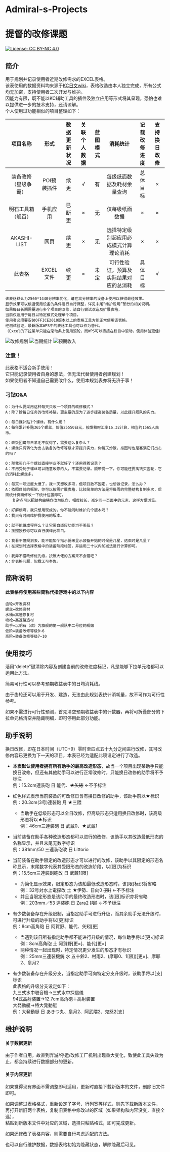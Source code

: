 # Admiral-s-Projects
# 提督的改修课题
[![License: CC BY-NC 4.0](https://img.shields.io/badge/License-CC%20BY--NC%204.0-lightgrey.svg)](https://creativecommons.org/licenses/by-nc/4.0/ "License: CC BY-NC 4.0")  
## 简介
用于规划并记录使用者近期改修需求的EXCEL表格。  
该表使用的数据资料均来源于[KC日文wiki](https://wikiwiki.jp/kancolle/%E6%94%B9%E4%BF%AE%E5%B7%A5%E5%BB%A0 "改修工廠")，表格改造由本人独立完成，所有公式均无加密，支持使用者二次开发与维护。  
因能力有限，既不能以KC辅助工具的插件及独立应用等形式将其呈现，恐怕也难以提供进一步的技术支持，还请谅解。  
个人使用过功能相似的项目整理如下：

项目名称|形式|数据更新状况|关联个人数据|蓝图模式|消耗统计|记载改修进度|支持换日改修|
:-------:|:----:|:----------:|:------------:|:-------:|:-------:|:-------:|:-------:|
装备改修（星级争霸）|POI预装插件|续更|√|有|每级纸面数据及耗材余量查询|总体目标|×|
明石工具箱（舰百）|手机应用|已断更|×|无|仅每级纸面数据|×|×|
AKASHI-LIST|网页|续更|×|无|选择特定级别起应用必成模式计算理论消耗|×|×|
此表格|EXCEL文件|续更|×|未定|可行性验证，预算及实际结果对应的总消耗|具体目标|√|


    该表格默认为2560*1440分辨率优化，请在高分辨率的设备上使用以获得最佳效果。  
    显示效果可以根据使用设备的条件进行自行调整，详见末尾“维护说明”部分的相关说明。  
    如果每日长期需要进行多个项目的改修，请自行尝试改造及扩展表格，  
    当前仅适用于每日以特定模式处理单个项目。  
    使用者必须要安装OFFICE2010版本以上的表格工具方能正常使用该表格。  
    经测试验证，最新版本WPS中的表格工具也可以作为替代。  
    （Excel的下拉菜单只能在滚动条上使用滚轮，而WPS可以直接在栏目中滚动，使用体验更佳）

![改修规划](https://github.com/SightSigh/Admiral-s-Projects/blob/master/%E6%94%B9%E4%BF%AE%E8%A7%84%E5%88%92.png "改修规划")
![当期统计](https://github.com/SightSigh/Admiral-s-Projects/blob/master/%E5%BD%93%E6%9C%9F%E7%BB%9F%E8%AE%A1.png "当期统计")
![预期收入](https://github.com/SightSigh/Admiral-s-Projects/blob/master/%E9%A2%84%E6%9C%9F%E6%94%B6%E5%85%A5.png "预期收入")
    
### 注意！
此表格不适合新手使用！  
它只能记录使用者自身的想法，但无法代替使用者创建规划！  
如果使用者不知道自己需要改什么，使用本规划表亦将无济于事！  

### 刁钻Q&A

    Q：为什么要采用这种每天只改一个项目的改修模式？  
    A：除了蹭每日任务的改修补贴，更主要的是为了逐步提高装备质量，以此提升舰队的实力。
    
    Q：每日就补贴1个螺丝，有什么用？  
    A：每年累计补贴365个螺丝，价值25550日元，按发稿时汇率16.32计算，相当约1565人民币。
    
    Q：改饭团薅每日羊毛不就得了，需要这么复杂么？  
    A：螺丝只有转化为出击装备的改修等级才算提升实力，你每天炒饭，推图时也是塞满它们出击的吗？
    
    Q：那我买几千个螺丝直接毕业不就好了？还用得着记录？  
    A：不用受制于螺丝可以随意改修的人，不需要记录。顺带提一下，你可能还要掏钱买齿轮，它的消耗比螺丝多。
    
    Q：每天一项进度太慢了，我一天想改多项，但项目数不固定，也想做记录，怎么办？  
    A：依照目前的框架，你可以按需扩展表格，比较简单的方法是将每周的完整结构复制多次，后面统计页面修改一下统计位置即可。  
       复杂点可以把结构由横向改为纵向，幅度拉长，减少同一页面中的元素，这样方便浏览。
    
    Q：好麻烦啊，我只想用现成的，你不能同时维护几个版本吗？  
    A：我只有时间维护我使用的版本。
    
    Q：就不能做成程序么？让它带自适应功能岂不美哉？  
    A：按照授权你可以自行演绎此项目。
    
    Q：我看不懂规划表，能不能加个指示器来显示装备开始的时候是几星，结束时是几星？
    A：在规划时选择表格中的装备阶段标签，并运用二十以内加减法进行计算即可。
    
    Q：我弄不懂改修优先级，按照大佬的方案来不会错吧？
    A：非表格问题，恕我无可奉告。

    
## 简称说明
#### 此表格将使用某些简称代指游戏中的以下内容

    齿轮=开发资材
    螺丝=改修资材
    水桶=高速修复材
    喷枪=高速建造材
    助手=以明石（改）为旗舰的第一舰队中二号位的舰娘
    低阶=装备改修等级0~6
    高阶=装备改修等级7~10
    
## 使用技巧

活用“delete”键清除内容及创建当前的改修进度标记，凡是能够下拉单元格都可以运用此方法。

简易可行性可以参考预期收益表中的日均消耗线。

由于齿轮还可以用于开发、建造，无法由此规划表统计消耗量，故不可作为可行性参考。

如果不需进行可行性预测，首先清空预期收益表中的计数器，再将可折叠部分的下拉单元格清空并隐藏明细，即可停用此部分功能。

    
## 助手说明

换日改修，即在日本时间（UTC+9）零时至四点五十九分之间进行改修，其可改修内容已更换为下一天的项目，本表已经为适配此项设定进行了改造。

* __本表默认使用者拥有所有助手的最高改造形态__，故当一个项目出现某助手只能换日改修，但还有其他助手可以进行正常改修时，只能换日改修的助手将不予标注  
    例：15.2cm連装砲 日 能代、~~★矢矧~~ ←不予标注

* 红色样式表示当前装备的可改修日含有换日改修的助手，该助手前以★标识  
    例：20.3cm(3号)連装砲 月 ★三隈  
  * 当助手在低级形态可以全日改修，但高级形态只适用换日改修时，该高级形态将以★标识  
    例：46cm三連装砲 日 武蔵0、★武蔵1

* 当前装备在助手各种改造形态都可以进行的改修，该助手以其改造最低形态的名称显示，并且末尾无数字标识  
    例：381mm/50 三連装砲改 日 Littorio

* 当前装备在助手限定的改造形态才可以进行的改修，该助手以其限定的形态名称显示，末尾数字代表其受限形态的改造阶段，以[限]为标识  
    例：15.5cm三連装副砲改 日 武蔵1[限]
  * 为简化显示效果，限定形态为该船最低改造形态时，该[限]标识将省略  
    例：32号対水上電探改 土 ★伊勢、日向0 ~~[限]~~ ←不予标注
  * 并且当限定形态是该助手的最终改造形态时，该[限]标识亦将省略  
    例：203mm／53 連装砲 日 Zara2 ~~[限]~~ ←不予标注

* 有少数装备存在升级限制，当指定助手可进行升级，而其余助手无法升级时，可进行升级的助手将以[更]标识  
    例：8cm高角砲 日 阿賀野、能代、矢矧[更]
  * 当遇到该日所有指定助手都不能进行升级的情况，每位助手将以[更×]标识  
    例：8cm高角砲 土 阿賀野[更×]、能代[更×]
  * 两种情况一起出现时，特定情况更少发生的形态才有标识  
    例：25mm三連装機銃 水 五十鈴2、村雨2、(摩耶0、1[限])[更×]、摩耶2、皐月2

* 有少数装备存在升级分支，当指定助手可向特定分支升级时，该助手将以[支]标识  
    此表格的升级分支设定如下：  
    九三式水中聴音機→三式水中探信儀  
    94式高射装置→12.7cm高角砲＋高射装置  
    大発動艇→特大発動艇  
    例：大発動艇 日 あきつ丸、皐月2、阿武隈2、鬼怒2[支]
    
## 维护说明
#### 关于数据更新
    
由于作者自用，故直到弃游/停运/改修工厂机制出现重大变化，致使此工具失效为止，都会持续进行数据部分的更新。  

#### 关于内容更新
    
如果觉得现有界面不需调整即可适用，更新时直接下载新版本的文件，删除旧文件即可。  

如果调整过表格格式，重新设定了字号、行列宽等样式，则先下载新版本文件，  
再打开新旧两个表格，复制旧表格中修改过的区域（如果架构和内容没变，直接全选），  
粘贴到新版本文件中对应的区域，选择只粘贴格式，即可完成更新。  
    
如果还修改了表格内容，则需要自行考虑适配的方法。  
    
也可以自行维护数据，数据表格初始为隐藏状态，解除隐藏后可见。  
